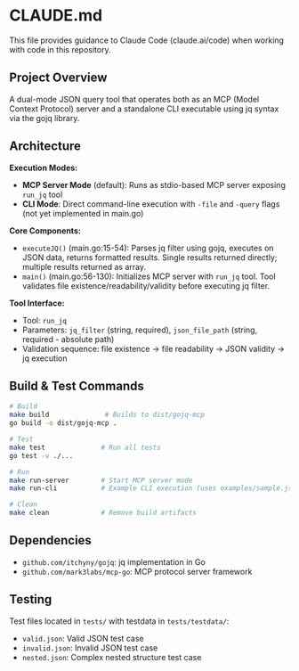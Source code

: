 # CLAUDE.md

This file provides guidance to Claude Code (claude.ai/code) when working with code in this repository.

## Project Overview

A dual-mode JSON query tool that operates both as an MCP (Model Context Protocol) server and a standalone CLI executable using jq syntax via the gojq library.

## Architecture

**Execution Modes:**
- **MCP Server Mode** (default): Runs as stdio-based MCP server exposing `run_jq` tool
- **CLI Mode**: Direct command-line execution with `-file` and `-query` flags (not yet implemented in main.go)

**Core Components:**
- `executeJQ()` (main.go:15-54): Parses jq filter using gojq, executes on JSON data, returns formatted results. Single results returned directly; multiple results returned as array.
- `main()` (main.go:56-130): Initializes MCP server with `run_jq` tool. Tool validates file existence/readability/validity before executing jq filter.

**Tool Interface:**
- Tool: `run_jq`
- Parameters: `jq_filter` (string, required), `json_file_path` (string, required - absolute path)
- Validation sequence: file existence → file readability → JSON validity → jq execution

## Build & Test Commands

```bash
# Build
make build              # Builds to dist/gojq-mcp
go build -o dist/gojq-mcp .

# Test
make test              # Run all tests
go test -v ./...

# Run
make run-server        # Start MCP server mode
make run-cli           # Example CLI execution (uses examples/sample.json)

# Clean
make clean             # Remove build artifacts
```

## Dependencies

- `github.com/itchyny/gojq`: jq implementation in Go
- `github.com/mark3labs/mcp-go`: MCP protocol server framework

## Testing

Test files located in `tests/` with testdata in `tests/testdata/`:
- `valid.json`: Valid JSON test case
- `invalid.json`: Invalid JSON test case
- `nested.json`: Complex nested structure test case
